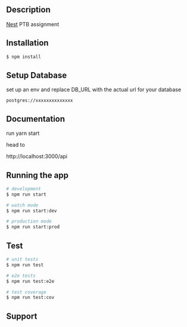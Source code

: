 
## Description

[Nest](https://github.com/nestjs/nest) PTB assignment

## Installation

```bash
$ npm install
```

## Setup Database


set up an env  and replace DB_URL with the actual  url for your database

`postgres://xxxxxxxxxxxxxx`


## Documentation

run yarn start 

 head to 

 
http://localhost:3000/api




## Running the app

```bash
# development
$ npm run start

# watch mode
$ npm run start:dev

# production mode
$ npm run start:prod
```

## Test

```bash
# unit tests
$ npm run test

# e2e tests
$ npm run test:e2e

# test coverage
$ npm run test:cov
```

## Support

